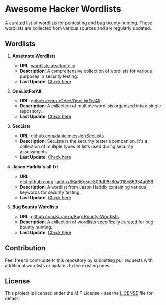 # Awesome Hacker Wordlists

A curated list of wordlists for pentesting and bug bounty hunting. These wordlists are collected from various sources and are regularly updated.

## Wordlists

1. **Assetnote Wordlists**
   - **URL**: [wordlists.assetnote.io](https://wordlists.assetnote.io/)
   - **Description**: A comprehensive collection of wordlists for various purposes in security testing.
   - **Last Update**: [Check here](https://wordlists.assetnote.io/)

2. **OneListForAll**
   - **URL**: [github.com/six2dez/OneListForAll](https://github.com/six2dez/OneListForAll)
   - **Description**: A collection of multiple wordlists organized into a single repository.
   - **Last Update**: [Check here](https://github.com/six2dez/OneListForAll)

3. **SecLists**
   - **URL**: [github.com/danielmiessler/SecLists](https://github.com/danielmiessler/SecLists)
   - **Description**: SecLists is the security tester's companion. It's a collection of multiple types of lists used during security assessments.
   - **Last Update**: [Check here](https://github.com/danielmiessler/SecLists)

4. **Jason Haddix's all.txt**
   - **URL**: [gist.github.com/jhaddix/86a06c5dc309d08580a018c66354a056](https://gist.github.com/jhaddix/86a06c5dc309d08580a018c66354a056)
   - **Description**: A wordlist from Jason Haddix containing various keywords for security testing.
   - **Last Update**: [Check here](https://gist.github.com/jhaddix/86a06c5dc309d08580a018c66354a056)

5. **Bug Bounty Wordlists**
   - **URL**: [github.com/Karanxa/Bug-Bounty-Wordlists](https://github.com/Karanxa/Bug-Bounty-Wordlists)
   - **Description**: A collection of wordlists specifically curated for bug bounty hunting.
   - **Last Update**: [Check here](https://github.com/Karanxa/Bug-Bounty-Wordlists)

## Contribution

Feel free to contribute to this repository by submitting pull requests with additional wordlists or updates to the existing ones.

## License

This project is licensed under the MIT License - see the [LICENSE](LICENSE) file for details.
